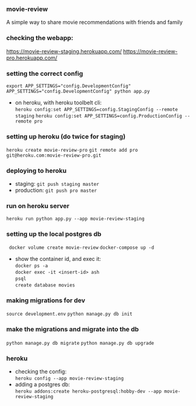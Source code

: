 ### movie-review
A simple way to share movie recommendations with friends and family

### checking the webapp:
https://movie-review-staging.herokuapp.com/
https://movie-review-pro.herokuapp.com/

### setting the correct config
`export APP_SETTINGS="config.DevelopmentConfig"`
`APP_SETTINGS="config.DevelopmentConfig" python app.py`

- on heroku, with heroku toolbelt cli:  
`heroku config:set APP_SETTINGS=config.StagingConfig --remote staging`
`heroku config:set APP_SETTINGS=config.ProductionConfig --remote pro`

### setting up heroku (do twice for staging)
`heroku create movie-review-pro`
`git remote add pro git@heroku.com:movie-review-pro.git`

### deploying to heroku
- staging: `git push staging master`
- production: `git push pro master`

### run on heroku server
`heroku run python app.py --app movie-review-staging`

### setting up the local postgres db
` docker volume create movie-review`
`docker-compose up -d`
- show the container id, and exec it:  
`docker ps -a`  
`docker exec -it <insert-id> ash`  
`psql`  
`create database movies`

### making migrations for dev
`source development.env`
`python manage.py db init`

### make the migrations and migrate into the db
`python manage.py db migrate`
`python manage.py db upgrade`

### heroku
- checking the config:  
`heroku config --app movie-review-staging`
- adding a postgres db:  
`heroku addons:create heroku-postgresql:hobby-dev --app movie-review-staging`